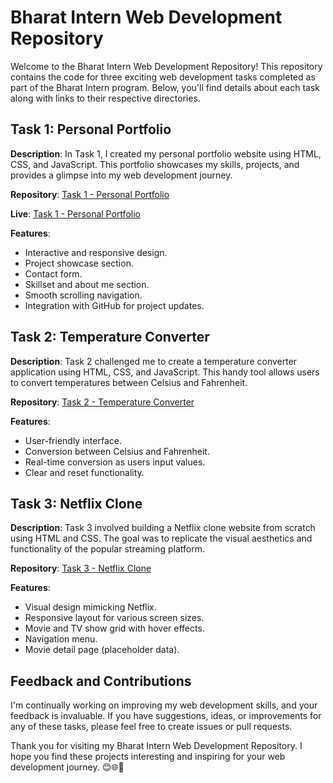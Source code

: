 # Bharat Intern Web Development Repository

Welcome to the Bharat Intern Web Development Repository! This repository contains the code for three exciting web development tasks completed as part of the Bharat Intern program. Below, you'll find details about each task along with links to their respective directories.

## Task 1: Personal Portfolio

**Description**: In Task 1, I created my personal portfolio website using HTML, CSS, and JavaScript. This portfolio showcases my skills, projects, and provides a glimpse into my web development journey.

**Repository**: [Task 1 - Personal Portfolio](https://github.com/Mohasindawal/BharatIntern/tree/main/Task1-Portfolio)

**Live**: [Task 1 - Personal Portfolio](https://mohasindawal.github.io/Portfolio/)

**Features**:
- Interactive and responsive design.
- Project showcase section.
- Contact form.
- Skillset and about me section.
- Smooth scrolling navigation.
- Integration with GitHub for project updates.

## Task 2: Temperature Converter

**Description**: Task 2 challenged me to create a temperature converter application using HTML, CSS, and JavaScript. This handy tool allows users to convert temperatures between Celsius and Fahrenheit.

**Repository**: [Task 2 - Temperature Converter](https://github.com/Mohasindawal/BharatIntern/tree/main/Task2-TemperatureConverter)

**Features**:
- User-friendly interface.
- Conversion between Celsius and Fahrenheit.
- Real-time conversion as users input values.
- Clear and reset functionality.

## Task 3: Netflix Clone

**Description**: Task 3 involved building a Netflix clone website from scratch using HTML and CSS. The goal was to replicate the visual aesthetics and functionality of the popular streaming platform.

**Repository**: [Task 3 - Netflix Clone](https://github.com/Mohasindawal/BharatIntern/tree/main/Task3-NetflixClone)

**Features**:
- Visual design mimicking Netflix.
- Responsive layout for various screen sizes.
- Movie and TV show grid with hover effects.
- Navigation menu.
- Movie detail page (placeholder data).


## Feedback and Contributions

I'm continually working on improving my web development skills, and your feedback is invaluable. If you have suggestions, ideas, or improvements for any of these tasks, please feel free to create issues or pull requests.

Thank you for visiting my Bharat Intern Web Development Repository. I hope you find these projects interesting and inspiring for your web development journey. 😊🌐🚀
